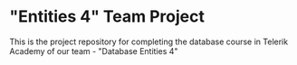 # "Entities 4" Team Project
This is the project repository for completing the database course in Telerik Academy of our team - "Database Entities 4"
